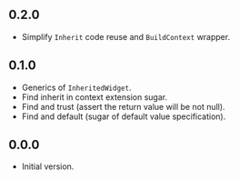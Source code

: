 ## 0.2.0

- Simplify `Inherit` code reuse and `BuildContext` wrapper.

## 0.1.0

- Generics of `InheritedWidget`.
- Find inherit in context extension sugar.
- Find and trust (assert the return value will be not null).
- Find and default (sugar of default value specification).

## 0.0.0

- Initial version.

